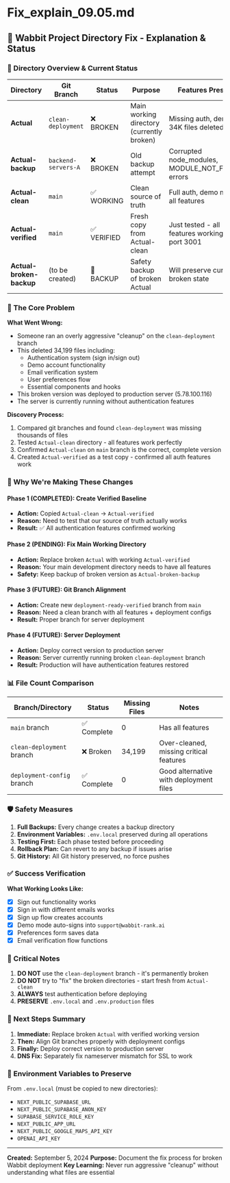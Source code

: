 # Fix_explain_09.05.md

## 🔧 Wabbit Project Directory Fix - Explanation & Status

### 📁 Directory Overview & Current Status

| Directory | Git Branch | Status | Purpose | Features Present |
|-----------|------------|--------|---------|-----------------|
| **Actual** | `clean-deployment` | ❌ BROKEN | Main working directory (currently broken) | Missing auth, demo, 34K files deleted |
| **Actual-backup** | `backend-servers-A` | ❌ BROKEN | Old backup attempt | Corrupted node_modules, MODULE_NOT_FOUND errors |
| **Actual-clean** | `main` | ✅ WORKING | Clean source of truth | Full auth, demo mode, all features |
| **Actual-verified** | `main` | ✅ VERIFIED | Fresh copy from Actual-clean | Just tested - all features working on port 3001 |
| **Actual-broken-backup** | (to be created) | 🔄 BACKUP | Safety backup of broken Actual | Will preserve current broken state |

### 🎯 The Core Problem

**What Went Wrong:**
- Someone ran an overly aggressive "cleanup" on the `clean-deployment` branch
- This deleted 34,199 files including:
  - Authentication system (sign in/sign out)
  - Demo account functionality
  - Email verification system
  - User preferences flow
  - Essential components and hooks
- This broken version was deployed to production server (5.78.100.116)
- The server is currently running without authentication features

**Discovery Process:**
1. Compared git branches and found `clean-deployment` was missing thousands of files
2. Tested `Actual-clean` directory - all features work perfectly
3. Confirmed `Actual-clean` on `main` branch is the correct, complete version
4. Created `Actual-verified` as a test copy - confirmed all auth features work

### 🔄 Why We're Making These Changes

#### **Phase 1 (COMPLETED):** Create Verified Baseline
- **Action:** Copied `Actual-clean` → `Actual-verified`
- **Reason:** Need to test that our source of truth actually works
- **Result:** ✅ All authentication features confirmed working

#### **Phase 2 (PENDING):** Fix Main Working Directory
- **Action:** Replace broken `Actual` with working `Actual-verified`
- **Reason:** Your main development directory needs to have all features
- **Safety:** Keep backup of broken version as `Actual-broken-backup`

#### **Phase 3 (FUTURE):** Git Branch Alignment
- **Action:** Create new `deployment-ready-verified` branch from `main`
- **Reason:** Need a clean branch with all features + deployment configs
- **Result:** Proper branch for server deployment

#### **Phase 4 (FUTURE):** Server Deployment
- **Action:** Deploy correct version to production server
- **Reason:** Server currently running broken `clean-deployment` branch
- **Result:** Production will have authentication features restored

### 📊 File Count Comparison

| Branch/Directory | Status | Missing Files | Notes |
|-----------------|--------|---------------|-------|
| `main` branch | ✅ Complete | 0 | Has all features |
| `clean-deployment` branch | ❌ Broken | 34,199 | Over-cleaned, missing critical features |
| `deployment-config` branch | ✅ Complete | 0 | Good alternative with deployment files |

### 🛡️ Safety Measures

1. **Full Backups:** Every change creates a backup directory
2. **Environment Variables:** `.env.local` preserved during all operations
3. **Testing First:** Each phase tested before proceeding
4. **Rollback Plan:** Can revert to any backup if issues arise
5. **Git History:** All Git history preserved, no force pushes

### ✅ Success Verification

**What Working Looks Like:**
- [x] Sign out functionality works
- [x] Sign in with different emails works
- [x] Sign up flow creates accounts
- [x] Demo mode auto-signs into `support@wabbit-rank.ai`
- [x] Preferences form saves data
- [x] Email verification flow functions

### 🚨 Critical Notes

1. **DO NOT** use the `clean-deployment` branch - it's permanently broken
2. **DO NOT** try to "fix" the broken directories - start fresh from `Actual-clean`
3. **ALWAYS** test authentication before deploying
4. **PRESERVE** `.env.local` and `.env.production` files

### 📝 Next Steps Summary

1. **Immediate:** Replace broken `Actual` with verified working version
2. **Then:** Align Git branches properly with deployment configs
3. **Finally:** Deploy correct version to production server
4. **DNS Fix:** Separately fix nameserver mismatch for SSL to work

### 🔐 Environment Variables to Preserve

From `.env.local` (must be copied to new directories):
- `NEXT_PUBLIC_SUPABASE_URL`
- `NEXT_PUBLIC_SUPABASE_ANON_KEY`
- `SUPABASE_SERVICE_ROLE_KEY`
- `NEXT_PUBLIC_APP_URL`
- `NEXT_PUBLIC_GOOGLE_MAPS_API_KEY`
- `OPENAI_API_KEY`

---

**Created:** September 5, 2024
**Purpose:** Document the fix process for broken Wabbit deployment
**Key Learning:** Never run aggressive "cleanup" without understanding what files are essential